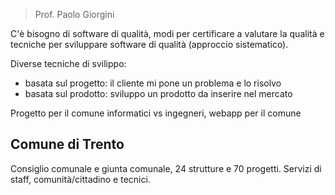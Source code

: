 > Prof. Paolo Giorgini

C'è bisogno di software di qualità, modi per certificare a valutare la qualità e tecniche per sviluppare software di qualità (approccio sistematico).

Diverse tecniche di svilippo:
- basata sul progetto: il cliente mi pone un problema e lo risolvo
- basata sul prodotto: sviluppo un prodotto da inserire nel mercato

Progetto per il comune informatici vs ingegneri, webapp per il comune

## Comune di Trento
Consiglio comunale e giunta comunale, 24 strutture e 70 progetti. Servizi di staff, comunità/cittadino e tecnici.
